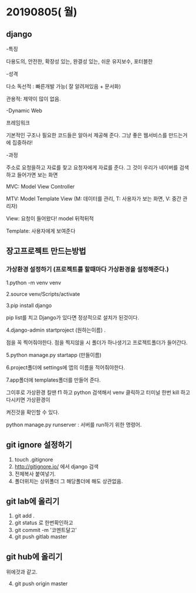 # 20190805( 월)

## django

-특징

다용도의, 안전한, 확장성 있는, 완결성 있는, 쉬운 유지보수, 포터블한



-성격

다소 독선적 : 빠른개발 가능( 잘 알려져있음 + 문서화)

관용적: 제약이 많이 없음.



-Dynamic Web

 

프레임워크

기본적인 구조나 필요한 코드들은 알아서 제공해 준다. 그냥 좋은 웹서비스를 만드는거에 집중하라!



-과정

주소로 요청을하고 자료를 찾고 요청자에게 자료를 준다. 그 것이 우리가 네이버를 검색하고 들어가면 보는 화면



MVC: Model View Controller

MTV: Model Template View (M: 데이터를 관리, T: 사용자가 보는 화면, V: 중간 관리자)



View: 요청이 들어왔다! model 뒤적뒤적 

Template: 사용자에게 보여준다



## 장고프로젝트 만드는방법

### 가상환경 설정하기 (프로젝트를 할때마다 가상환경을 설정해준다.)

1.python -m venv venv

2.source venv/Scripts/activate

3.pip install django

pip list를 치고 Django가 있다면 정상적으로 설치가 된것이다.

4.django-admin startproject (원하는이름) .

점을 꼭 찍어줘야한다. 점을 찍지않을 시 폴더가 하나생기고 프로젝트폴더가 들어간다.

5.python manage.py startapp (만들이름)

6.project폴더에 settings에 앱의 이름을 적어줘야한다.

7.app폴더에 templates폴더를 만들어 준다.



그이후로 가상환경 킬땐 f1 하고 python 검색해서 venv 클릭하고 터미널 한번 kill 하고 다시키면 가상환경이

켜진것을 확인할 수 있다.

python manage.py runserver : 서버를 run하기 위한 명령어.



## git ignore 설정하기

1. touch .gitignore
2. http://gitignore.io/ 에서 django 검색
3. 전체복사 붙여넣기.
4. 폴더위치는 상위폴더 그 해당폴더에 해도 상관없음.



## git lab에 올리기

1. git add .
2. git status 로 한번확인하고
3. git commit -m '코멘트달고'
4. git push gitlab master



## git hub에 올리기

위에것과 같고.

4. git push origin master